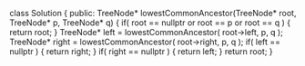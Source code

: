 class Solution {
public:
TreeNode* lowestCommonAncestor(TreeNode* root, TreeNode* p, TreeNode* q) {
if( root == nullptr or root == p or root == q )
{
return root;
}
TreeNode* left = lowestCommonAncestor( root->left, p, q );
TreeNode* right = lowestCommonAncestor( root->right, p, q );
if( left == nullptr )
{
return right;
}
if( right == nullptr )
{
return left;
}
return root;
}